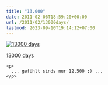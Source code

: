 ```yaml
---
title: "13.000"
date: 2011-02-06T18:59:20+00:00
url: /2011/02/13000days/
lastmod: 2023-09-10T19:14:12+07:00
---
```

<div class="media image">
  <a href="http://www.flickr.com/photos/schreibblogade/5424783104/" title="13000 days"><img src="//farm6.static.flickr.com/5218/5424783104_f2651c342c_z.jpg" alt="13000 days" /></p>

  <p>
    13000 days
  </p>

  <p>
    </a></div>

    <p>
      ... gefühlt sinds nur 12.500 ;) ...
    </p>
